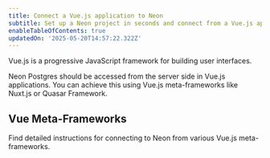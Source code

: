 ```yaml
---
title: Connect a Vue.js application to Neon
subtitle: Set up a Neon project in seconds and connect from a Vue.js application
enableTableOfContents: true
updatedOn: '2025-05-20T14:57:22.322Z'
---
```


Vue.js is a progressive JavaScript framework for building user interfaces.

Neon Postgres should be accessed from the server side in Vue.js applications. You can achieve this using Vue.js meta-frameworks like Nuxt.js or Quasar Framework.

## Vue Meta-Frameworks

Find detailed instructions for connecting to Neon from various Vue.js meta-frameworks.

<TechCards>

<a href="/docs/guides/nuxt" title="Nuxt.js" description="Connect a Nuxt.js application to Neon" icon="nuxt"></a>

</TechCards>

<NeedHelp/>
